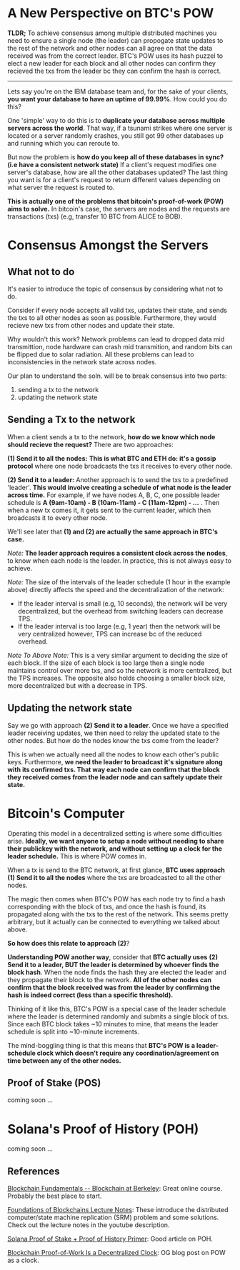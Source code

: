 # A New Perspective on BTC's POW 

**TLDR;** To achieve consensus among multiple distributed machines you need to ensure a single node (the leader) can propogate state updates to the rest of the network and other nodes can all agree on that the data received was from the correct leader. BTC's POW uses its hash puzzel to elect a new leader for each block and all other nodes can confirm they recieved the txs from the leader bc they can confirm the hash is correct. 

--- 

Lets say you're on the IBM database team and, for the sake of your clients, **you want your database to have an uptime of 99.99%**. How could you do this? 

One 'simple' way to do this is to **duplicate your database across multiple servers across the world**. That way, if a tsunami strikes where one server is located or a server randomly crashes, you still got 99 other databases up and running which you can reroute to. 

But now the problem is **how do you keep all of these databases in sync? (i.e have a consistent network state)** If a client's request modifies one server's database, how are all the other databases updated? The last thing you want is for a client's request to return different values depending on what server the request is routed to. 

**This is actually one of the problems that bitcoin's proof-of-work (POW) aims to solve.** In bitcoin's case, the servers are nodes and the requests are transactions (txs) (e.g, transfer 10 BTC from ALICE to BOB). 

# Consensus Amongst the Servers

## What not to do 

It's easier to introduce the topic of consensus by considering what not to do. 

Consider if every node accepts all valid txs, updates their state, and sends the txs to all other nodes as soon as possible. Furthermore, they would recieve new txs from other nodes and update their state.  

Why wouldn't this work? Network problems can lead to dropped data mid transmittion, node hardware can crash mid transmition, and random bits can be flipped due to solar radiation. All these problems can lead to inconsistencies in the network state across nodes.

Our plan to understand the soln. will be to break consensus into two parts: 
1. sending a tx to the network
2. updating the network state 

## Sending a Tx to the network 

When a client sends a tx to the network, **how do we know which node should recieve the request?** There are two approaches: 

**(1) Send it to all the nodes:** **This is what BTC and ETH do: it's a gossip protocol** where one node broadcasts the txs it receives to every other node. 

**(2) Send it to a leader:** Another approach is to send the txs to a predefined 'leader'. **This would involve creating a schedule of what node is the leader across time.** For example, if we have nodes A, B, C, one possible leader schedule is **A (9am-10am) - B (10am-11am) - C (11am-12pm) - ...** . Then when a new tx comes it, it gets sent to the current leader, which then broadcasts it to every other node.   

We'll see later that **(1) and (2) are actually the same approach in BTC's case.**

*Note:* **The leader approach requires a consistent clock across the nodes**, to know when each node is the leader. In practice, this is not always easy to achieve. 

*Note:* The size of the intervals of the leader schedule (1 hour in the example above) directly affects the speed and the decentralization of the network:
- If the leader interval is small (e.g, 10 seconds), the network will be very decentralized, but the overhead from switching leaders can decrease TPS. 
- If the leader interval is too large (e.g, 1 year) then the network will be very centralized however, TPS can increase bc of the reduced overhead. 

*Note To Above Note:* This is a very similar argument to deciding the size of each block. If the size of each block is too large then a single node maintains control over more txs, and so the network is more centralized, but the TPS increases. The opposite also holds choosing a smaller block size, more decentralized but with a decrease in TPS. 

## Updating the network state 

Say we go with approach **(2) Send it to a leader**. Once we have a specified leader receiving updates, we then need to relay the updated state to the other nodes. But how do the nodes know the txs come from the leader? 

This is when we actually need all the nodes to know each other's public keys. Furthermore, **we need the leader to broadcast it's signature along with its confirmed txs. That way each node can confirm that the block they received comes from the leader node and can saftely update their state.**

# Bitcoin's Computer 

Operating this model in a decentralized setting is where some difficulties arise. **Ideally, we want anyone to setup a node without needing to share their publickey with the network, and without setting up a clock for the leader schedule.** This is where POW comes in. 

When a tx is send to the BTC network, at first glance, **BTC uses approach (1) Send it to all the nodes** where the txs are broadcasted to all the other nodes. 

The magic then comes when BTC's POW has each node try to find a hash corresponding with the block of txs, and once the hash is found, its propagated along with the txs to the rest of the network. This seems pretty arbitrary, but it actually can be connected to everything we talked about above.

**So how does this relate to approach (2)**?

**Understanding POW another way**, consider that **BTC actually uses** **(2) Send it to a leader, BUT the leader is determined by whoever finds the block hash**. When the node finds the hash they are elected the leader and they propagate their block to the network. **All of the other nodes can confirm that the block received was from the leader by confirming the hash is indeed correct (less than a specific threshold).** 

Thinking of it like this, BTC's POW is a special case of the leader schedule where the leader is determined randomly and submits a single block of txs. Since each BTC block takes ~10 minutes to mine, that means the leader schedule is split into ~10-minute increments.

The mind-boggling thing is that this means that **BTC's POW is a leader-schedule clock which doesn't require any coordination/agreement on time between any of the other nodes.**

## Proof of Stake (POS)

coming soon ... 

# Solana's Proof of History (POH)

coming soon ... 

## References 

[Blockchain Fundamentals -- Blockchain at Berkeley](https://www.youtube.com/playlist?list=PLZvgWu86XaWkpnQa6-OA7DG6ilM_RnxhW): Great online course. Probably the best place to start. 

[Foundations of Blockchains Lecture Notes](https://www.youtube.com/watch?v=KNJGPI0fuFA&list=PLEGCF-WLh2RLOHv_xUGLqRts_9JxrckiA): These introduce the distributed computer/state machine replication (SRM) problem and some solutions. Check out the lecture notes in the youtube description.

[Solana Proof of Stake + Proof of History Primer](https://www.shinobi-systems.com/primer.html): Good article on POH.

[Blockchain Proof-of-Work Is a Decentralized Clock](https://grisha.org/blog/2018/01/23/explaining-proof-of-work/): OG blog post on POW as a clock. 